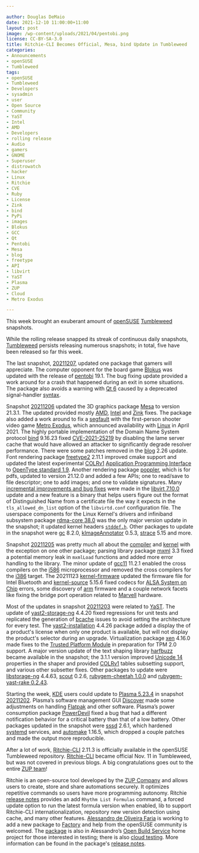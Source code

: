 ```yaml
---

author: Douglas DeMaio
date: 2021-12-10 11:00:00+11:00
layout: post
image: /wp-content/uploads/2021/04/pentobi.png
license: CC-BY-SA-3.0
title: Ritchie-CLI Becomes Official, Mesa, bind Update in Tumbleweed 
categories:
- Announcements
- openSUSE
- Tumbleweed
tags:
- openSUSE
- Tumbleweed
- Developers
- sysadmin
- user
- Open Source
- Community
- YaST
- Intel
- AMD
- Developers
- rolling release
- Audio
- gamers
- GNOME
- Superuser
- distrowatch
- hacker
- Linux
- Ritchie
- CVE
- Ruby
- License
- Zink
- bind
- PyPi
- images
- Blokus
- GCC
- Qt
- Pentobi
- Mesa
- blog
- freetype
- API
- libvirt
- YaST
- Plasma
- ZUP
- Cloud
- Metro Exodus

---
```


This week brought an exuberant amount of [openSUSE](https://get.opensuse.org/) [Tumbleweed](https://get.opensuse.org/tumbleweed/) snapshots.

While the rolling release snapped its streak of continuous daily snapshots, [Tumbleweed](https://get.opensuse.org/tumbleweed/) persists releasing numerous snapshots; in total, five have been released so far this week.

The last snapshot, [20211207](https://lists.opensuse.org/archives/list/factory@lists.opensuse.org/thread/GIKEWKMNPRLTEUTACDIR5JS3KJUMMK3V/), updated one package that gamers will appreciate. The computer opponent for the board game [Blokus](https://en.wikipedia.org/wiki/Blokus) was updated with the release of [pentobi](https://github.com/enz/pentobi) 19.1. The bug fixing update provided a work around for a crash that happened during an exit in some situations. The package also avoids a warning with [Qt 6](https://www.qt.io/product/qt6) caused by a deprecated signal-handler [syntax](https://en.wikipedia.org/wiki/Syntax_(programming_languages)). 

Snapshot [20211206](https://lists.opensuse.org/archives/list/factory@lists.opensuse.org/thread/OJWEEMNO22XL6VAG3J3HYK7K2ZMU7NCV/) updated the 3D graphics package [Mesa](https://www.mesa3d.org/) to version 21.3.1. The updated provided mostly [AMD](https://www.amd.com), [Intel](https://www.intel.com/) and [Zink](https://docs.mesa3d.org/drivers/zink.html) fixes. The package also added a work around to fix a [segfault](https://en.wikipedia.org/wiki/Segmentation_fault) with the first-person shooter video game [Metro Exodus](https://www.metrothegame.com/news/metro-exodus-linux-and-mac-versions-out-now/), which announced availability with [Linux](https://www.kernel.org/) in April 2021. The highly portable implementation of the Domain Name System protocol [bind](https://gitlab.isc.org/isc-projects/bind9) 9.16.23 fixed [CVE-2021-25219](https://cve.mitre.org/cgi-bin/cvename.cgi?name=CVE-2021-25219) by disabling the lame server cache that would have allowed an attacker to significantly degrade resolver performance. There were some patches removed in the [blog](https://software.opensuse.org/package/blog) 2.26 update. Font rendering package [freetype2](https://freetype.org/) 2.11.1 improved cmake support and updated the latest  experimental  [COLRv1](https://github.com/googlefonts/colr-gradients-spec) [Application Programming Interface](https://en.wikipedia.org/wiki/API) to [OpenType standard 1.9](https://docs.microsoft.com/en-us/typography/opentype/spec/). Another rendering package [poppler](https://poppler.freedesktop.org/), which is for pdfs, updated to version 21.12.0 and added a few APIs; one to read/save to file descriptor; one to add images; and one to validate signatures. Many [incremental improvements and bug fixes](https://libvirt.org/news.html#v7-10-0-2021-12-01) were made in the [libvirt 7.10.0](https://libvirt.org/news.html#v7-10-0-2021-12-01) update and a new feature is a binary that helps users figure out the format of Distinguished Name from a certificate file the way it expects in the `tls_allowed_dn_list` option of the `libvirtd.conf` configuration file. The userspace components for the Linux Kernel's drivers and infiniband subsystem package [rdma-core 38.0](https://github.com/linux-rdma/rdma-core/releases/tag/v38.0) was the only major version update in the snapshot; it updated kernel headers [`stddef.h`](https://en.wikibooks.org/wiki/C_Programming/stddef.h). Other packages to update in the snapshot were [gc](https://www.hboehm.info/gc/) 8.2.0, [kImageAnnotator](https://github.com/ksnip/kImageAnnotator) 0.5.3, [strace](https://strace.io/) 5.15 and more.

Snapshot [20211205](https://lists.opensuse.org/archives/list/factory@lists.opensuse.org/thread/JI6WQG32KGTXMNUPVJSDLBWQO2SWZRCN/) was pretty much all about the [compiler](https://gcc.gnu.org/) and [kernel](https://www.kernel.org/) with the exception on one other package; parsing library package [mxml](https://www.msweet.org/mxml/) 3.3 fixed a potential memory leak in `mxmlLoad` functions and added more error handling to the library. The minor update of [gcc11](https://gcc.gnu.org/) 11.2.1 enabled the cross compilers on the [i586](https://en.wikipedia.org/wiki/Pentium_(original)) microprocessor and removed the cross compilers for the [i386](https://en.wikipedia.org/wiki/I386) target. The 20211123 [kernel-firmware](https://www.kernel.org/) updated the firmware file for Intel Bluetooth and [kernel-source](https://www.kernel.org/) 5.15.6 fixed codecs for [ALSA System on Chip](https://www.kernel.org/doc/html/latest/sound/soc/overview.html) errors, some discovery of [arm](https://www.arm.com/) firmware and a couple network facets like fixing the bridge port operation related to [Marvell](https://www.marvell.com/) hardware.

Most of the updates in snapshot [20211203](https://lists.opensuse.org/archives/list/factory@lists.opensuse.org/thread/DDW2AUJR5UAJUWCTF3LMV7KOMRZNUFN7/) were related to [YaST](https://yast.opensuse.org/). The update of [yast2-storage-ng](https://github.com/yast/yast-storage-ng) 4.4.20 fixed regressions for unit tests and replicated the generation of [bcache](https://en.wikipedia.org/wiki/Bcache) issues to avoid setting the architecture for every test. The [yast2-installation](https://github.com/yast/yast-installation) 4.4.26 package added a display the of a product's license when only one product is available, but will not display the product's selector during an upgrade. Virtualization package [xen](https://xenproject.org/) 4.16.0 made fixes to the [Trusted Platform Module](https://en.wikipedia.org/wiki/Trusted_Platform_Module) in preparation for TPM 2.0 support. A major version update of the text shaping library [harfbuzz](https://github.com/harfbuzz/harfbuzz) became available in the snapshot; the 3.1.1 version improved [Unicode 14](http://www.unicode.org/versions/Unicode14.0.0/) properties in the shaper and provided [COLRv1](https://github.com/googlefonts/colr-gradients-spec) tables subsetting support, and various other subsetter fixes. Other packages to update were [libstorage-ng](https://github.com/openSUSE/libstorage-ng) 4.4.63, [scout](https://software.opensuse.org/package/scout) 0.2.6, [rubygem-cheetah 1.0.0](https://rubygems.org/gems/cheetah/versions/1.0.0) and [rubygem-yast-rake 0.2.43](https://rubygems.org/gems/yast-rake).
 
Starting the week, [KDE](https://kde.org) users could update to [Plasma 5.23.4](https://kde.org/announcements/plasma/5/5.23.4/) in snapshot [20211202](https://lists.opensuse.org/archives/list/factory@lists.opensuse.org/thread/H3WLUEVUPXVF4IZCEFXKIV2FO2TPXHWF/). Plasma’s software management GUI [Discover](https://invent.kde.org/plasma/discover) made some adjustments on handling [Flatpak](https://flatpak.org/) and other software. Plasma’s power consumption package [PowerDevil](https://invent.kde.org/plasma/powerdevil) fixed a bug that had a different notification behavior for a critical battery than that of a low battery. Other packages updated in the snapshot were [sssd](https://sssd.io/) 2.6.1, which hardened [systemd](https://freedesktop.org/wiki/Software/systemd/) services, and [automake](https://www.gnu.org/software/automake/) 1.16.5, which dropped a couple patches and made the output more reproducible.

After a lot of work, [Ritchie-CLI](https://software.opensuse.org/package/ritchie-cli) 2.11.3 is officially available in the openSUSE Tumbleweed repository. [Ritchie-CLI](https://software.opensuse.org/package/ritchie-cli) became official Nov. 11 in Tumbleweed, but was not covered in previous blogs. A big congratulations goes out to the entire [ZUP team](https://opensource.zup.com.br/)!

Ritchie is an open-source tool developed by the [ZUP Company](https://opensource.zup.com.br/) and allows users to create, store and share automations securely. It optimizes repetitive commands so users have more programming autonomy. Ritchie [release notes](https://docs.ritchiecli.io/v2.11/reference/release-notes/) provides an add `Rhythm List Formulas` command, a forced update option to run the latest formula version when enabled, lib to support Ritchie-CLI internationalization, repository new version detection using cache, and many other features. [Alessandro de Oliveira Faria](https://en.opensuse.org/User:Cabelo) is working to add a new package to [Factory](https://en.opensuse.org/Portal:Factory) and help from the openSUSE community is welcomed. The [package](https://software.opensuse.org/package/ritchie-cli) is also in Alessandro’s [Open Build Service](https://openbuildservice.org/) home project for those interested in testing; there is also [cloud testing](https://aws.amazon.com/marketplace/pp/B086VDH9KM). More information can be found in the package's [release notes](https://docs.ritchiecli.io/v2.11/reference/release-notes/).
